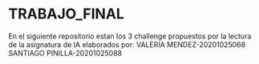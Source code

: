 # TRABAJO_FINAL
En el siguiente repositorio estan los 3 challenge propuestos por la lectura de la asignatura de IA elaborados por: 
VALERIA MENDEZ-20201025068     
SANTIAGO PINILLA-20201025088
